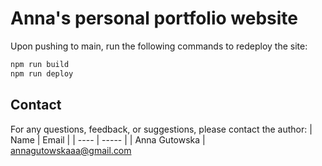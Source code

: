 # Anna's personal portfolio website 

Upon pushing to main, run the following commands to redeploy the site:
```bash
npm run build 
npm run deploy
```

## Contact

For any questions, feedback, or suggestions, please contact the author:
| Name | Email |
| ---- | ----- |
| Anna Gutowska | [annagutowskaaa@gmail.com](mailto:annagutowskaaa@gmail.com) 